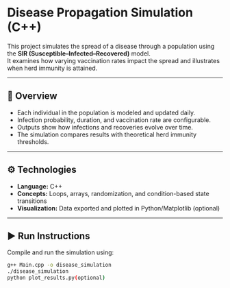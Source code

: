 
# Disease Propagation Simulation (C++)

This project simulates the spread of a disease through a population using the **SIR (Susceptible–Infected–Recovered)** model.  
It examines how varying vaccination rates impact the spread and illustrates when herd immunity is attained.

---

## 🧩 Overview
- Each individual in the population is modeled and updated daily.  
- Infection probability, duration, and vaccination rate are configurable.  
- Outputs show how infections and recoveries evolve over time.  
- The simulation compares results with theoretical herd immunity thresholds.

---

## ⚙️ Technologies
- **Language:** C++  
- **Concepts:** Loops, arrays, randomization, and condition-based state transitions  
- **Visualization:** Data exported and plotted in Python/Matplotlib (optional)

---

## ▶️ Run Instructions
Compile and run the simulation using:
```bash
g++ Main.cpp -o disease_simulation
./disease_simulation
python plot_results.py(optional)
